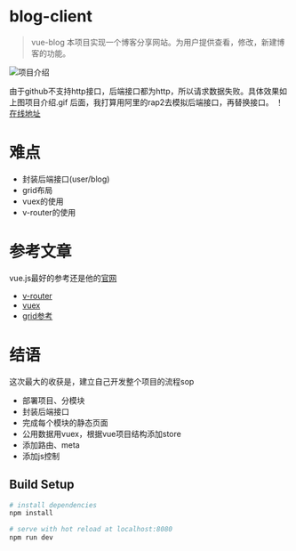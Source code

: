 # blog-client

> vue-blog 本项目实现一个博客分享网站。为用户提供查看，修改，新建博客的功能。

![项目介绍](https://i.loli.net/2018/08/09/5b6bfd88b03f7.gif)

由于github不支持http接口，后端接口都为http，所以请求数据失败。具体效果如上图项目介绍.gif
后面，我打算用阿里的rap2去模拟后端接口，再替换接口。
！[在线地址](https://wheadplus.github.io/vue-blog/dist/#/login)
# 难点
- 封装后端接口(user/blog)
- grid布局
- vuex的使用
- v-router的使用

# 参考文章
vue.js最好的参考还是他的[官网](https://cn.vuejs.org/v2/guide/)

- [v-router](https://router.vuejs.org/zh/)
- [vuex](https://vuex.vuejs.org/zh/guide/state.html)
- [grid参考](https://jirengu.github.io/css-you-should-know/zh-cn/a-complete-guide-css-grid-layout.html)

# 结语
这次最大的收获是，建立自己开发整个项目的流程sop
- 部署项目、分模块
- 封装后端接口
- 完成每个模块的静态页面
- 公用数据用vuex，根据vue项目结构添加store
- 添加路由、meta
- 添加js控制
## Build Setup

``` bash
# install dependencies
npm install

# serve with hot reload at localhost:8080
npm run dev

```
